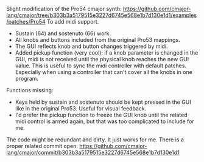 Slight modification of the Pro54 cmajor synth: https://github.com/cmajor-lang/cmajor/tree/b303b3a5179515e3227d6745e568e1b7d130e1d1/examples/patches/Pro54
To add midi support.

- Sustain (64) and sostenuto (66) work.
- All knobs and buttons included from the original Pro53 mappings.
- The GUI reflects knob and button changes triggered by midi.
- Added pickup function (very cool): if a knob parameter is changed in the GUI, midi is not received until the physical knob reaches the new GUI value.
  This is useful to sync the midi controller with default patches. Especially when using a controller that can't cover all the knobs in one program.

Functions missing:
- Keys held by sustain and sostenuto should be kept pressed in the GUI like in the original Pro53. Useful for visual feedback.
- I'd prefer the pickup function to freeze the GUI knob until the related midi control is armed again, but that was too complicated to include for me.

The code might be redundant and dirty. It just works for me.
There is a proper related commit open. https://github.com/cmajor-lang/cmajor/commit/b303b3a5179515e3227d6745e568e1b7d130e1d1
